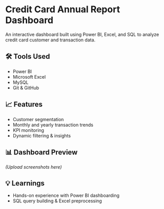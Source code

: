 # Credit Card Annual Report Dashboard

An interactive dashboard built using Power BI, Excel, and SQL to analyze credit card customer and transaction data.

## 🛠 Tools Used
- Power BI
- Microsoft Excel
- MySQL
- Git & GitHub

## 📈 Features
- Customer segmentation
- Monthly and yearly transaction trends
- KPI monitoring
- Dynamic filtering & insights

## 📊 Dashboard Preview
*(Upload screenshots here)*

## 💡 Learnings
- Hands-on experience with Power BI dashboarding
- SQL query building & Excel preprocessing
